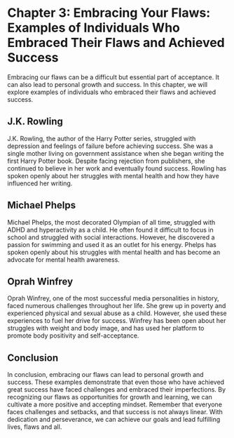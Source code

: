 Chapter 3: Embracing Your Flaws: Examples of Individuals Who Embraced Their Flaws and Achieved Success
======================================================================================================

Embracing our flaws can be a difficult but essential part of acceptance. It can also lead to personal growth and success. In this chapter, we will explore examples of individuals who embraced their flaws and achieved success.

J.K. Rowling
------------

J.K. Rowling, the author of the Harry Potter series, struggled with depression and feelings of failure before achieving success. She was a single mother living on government assistance when she began writing the first Harry Potter book. Despite facing rejection from publishers, she continued to believe in her work and eventually found success. Rowling has spoken openly about her struggles with mental health and how they have influenced her writing.

Michael Phelps
--------------

Michael Phelps, the most decorated Olympian of all time, struggled with ADHD and hyperactivity as a child. He often found it difficult to focus in school and struggled with social interactions. However, he discovered a passion for swimming and used it as an outlet for his energy. Phelps has spoken openly about his struggles with mental health and has become an advocate for mental health awareness.

Oprah Winfrey
-------------

Oprah Winfrey, one of the most successful media personalities in history, faced numerous challenges throughout her life. She grew up in poverty and experienced physical and sexual abuse as a child. However, she used these experiences to fuel her drive for success. Winfrey has been open about her struggles with weight and body image, and has used her platform to promote body positivity and self-acceptance.

Conclusion
----------

In conclusion, embracing our flaws can lead to personal growth and success. These examples demonstrate that even those who have achieved great success have faced challenges and embraced their imperfections. By recognizing our flaws as opportunities for growth and learning, we can cultivate a more positive and accepting mindset. Remember that everyone faces challenges and setbacks, and that success is not always linear. With dedication and perseverance, we can achieve our goals and lead fulfilling lives, flaws and all.
